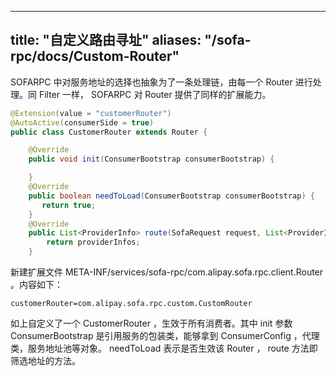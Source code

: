 
---

title: "自定义路由寻址"
aliases: "/sofa-rpc/docs/Custom-Router"
---

SOFARPC 中对服务地址的选择也抽象为了一条处理链，由每一个 Router 进行处理。同 Filter 一样， SOFARPC 对 Router 提供了同样的扩展能力。

```java
@Extension(value = "customerRouter")
@AutoActive(consumerSide = true)
public class CustomerRouter extends Router {

    @Override
    public void init(ConsumerBootstrap consumerBootstrap) {

    }
    @Override
    public boolean needToLoad(ConsumerBootstrap consumerBootstrap) {
       return true;
    }
    @Override
    public List<ProviderInfo> route(SofaRequest request, List<ProviderInfo> providerInfos) {
        return providerInfos;
    }
```

新建扩展文件 META-INF/services/sofa-rpc/com.alipay.sofa.rpc.client.Router 。内容如下：

```plain
customerRouter=com.alipay.sofa.rpc.custom.CustomRouter
```

如上自定义了一个 CustomerRouter ，生效于所有消费者。其中 init 参数 ConsumerBootstrap 是引用服务的包装类，能够拿到 ConsumerConfig ，代理类，服务地址池等对象。 needToLoad 表示是否生效该 Router ， route 方法即筛选地址的方法。
